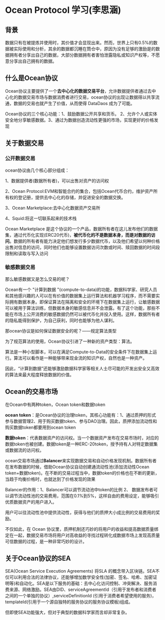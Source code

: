 # Ocean Protocol 学习(李思涵)

## 背景

数据只有在被提炼并使用时，其价值才会显现出来。然而，世界上只有0.5%的数据被实际使用和分析，其余的数据都沉睡在筒仓中，原因为没有足够的激励是的数据拥有者分享出自己的数据，大部分数据拥有者害怕泄露隐私或知识产权等，不愿意分享出自己拥有的数据。

## 什么是Ocean协议

Ocean协议主要提供了一个**去中心化的数据交易平台**，允许数据提供者通过去中心化的数据交易市场与数据消费者进行交易，ocean协议的出现让数据得以共享流通，数据的交易也就产生了价值，从而使得 DataDaos 成为了可能。

Ocean协议的三个核心功能：1、鼓励数据公开共享和货币。 2、允许个人或实体安全地分享敏感数据。3、通过为数据创造流动性更强的市场，实现更好的价格发现

## 关于数据交易

### 公开数据交易

ocean协议由几个核心部分组成：

1、数据提供者(数据所有者)，可以出售对资产的访问权

2、Ocean Protocol:EVM和智能合约的集合，包括Ocean代币合约，维护资产所有权的登记册，提供去中心化的存储，并促进安全的数据交换。

3、Ocean Marketplace:去中心化数据资产交易所

4、Squid:将这一切联系起来的技术栈

Ocean Marketplace 是这个协议的一个产品，数据所有者在这儿发布他们的数据集，通过代币化实现(ERC20代币)，**被代币化的不是数据本身，而是对数据的访问**。数据的所有者有能力决定他们想发行多少数据代币，以及他们希望以何种价格出售对信息的访问，同时他们也能够设置数据访问次数或时间、赎回数据的时间段限制和读取与写入访问

### 敏感数据交易

那么敏感数据又是怎么交易的呢？

Ocean有一个 "计算到数据 "(compute-to-data)的功能，数据科学家、研究人员和其他感兴趣的人可以在有价值的数据集上运行算法和机器学习程序，而不需要实际拥有数据本身。即保证算法在隔离和安全的环境下在数据集上运行，让敏感数据可以被用于算法训练，但数据本身的敏感信息并不会泄露。有了这个功能，那些不能在市场上公开消费的敏感数据仍然可以被代币化并投入使用。这样，数据所有者的隐私能得到保护，为自己获利，同时也能够为他人谋利。

那ocean协议是如何保证数据安全的呢？——规定算法类型

为了规范算法的使用，Ocean协议引进了一种新的资产类型：算法。

算法是一种小型脚本，可以在满足Compute-to-Data的安全条件下在数据集上运行。算法可以看作是一种能够带来现金流的知识产权，自然也是一种资产。

因此，“计算到数据”还能够激励数据科学家等相关人士尽可能的开发出安全又高效的算法来最大程度释放数据的价值。

## Ocean的交易市场

在Ocean中有两种token，Ocean token和数据token

**ocean token**：是Ocean协议的治理token，其核心功能有：1、通过质押的形式参与数据管理2、用于购买数据token、参与DAO治理。因此，质押添加流动性和购买数据token都要用到ocean token

**数据token**：代表数据资产的访问权。当一个数据资产发布在交易市场时，对应的数据token也被创建。数据token是一种ERC-20token，授予持有人对特定数据集或数据流的访问权。

ocean交易市场通过**Balancer**来实现数据交易和自动价格发现机制。数据所有者在发布数据的时候，借助Ocean协议自动创建通流动性池(添加流动性Ocean token+数据token)。在不断的交易过程当中，数据token的价格也在不断的更新，当趋于均衡价格时，也就达到了价格发现的效果

Balancer的作用：1、Balancer可以调节流动池中token的比例  2、 数据发布者可以调节流动性池的交易费用，范围在0.1%到5%，这样自由的费用设定，能够吸引优质数据资产的用户进入。

用户可以往流动性池中提供流动性，获得与他们的质押大小成比例的交易费用的奖励。

不仅如此，在 Ocean 协议里，质押机制还巧妙的将用户的收益和提高数据质量绑定在一起，数据交易市场将用户对高收益的寻找过程转化成数据市场上发现高质量可信数据的过程，是一种非常巧妙的设计。

## 关于Ocean协议的SEA

SEA(Ocean Service Execution Agreements) 将SLA 的概念带入区块链。SEA不仅可以利用合法的法律协议，还能够增加数学安全性(加密、签名、哈希、加密证明等)和自动化。SEA是以下服务的基础：去中心化访问控制、冲突解决、服务消费来源、网络激励。SEA由DID、serviceAgreementId（引用于发布者和消费者之间的一个单独的协议）,serviceDefinitionId (引用于消费者希望使用的服务)，templateId(引用于一个源自独特的服务协议的服务协议模板)组成。

但即使SEA功能强大，但对于典型的数据科学家而言却非常复杂。
